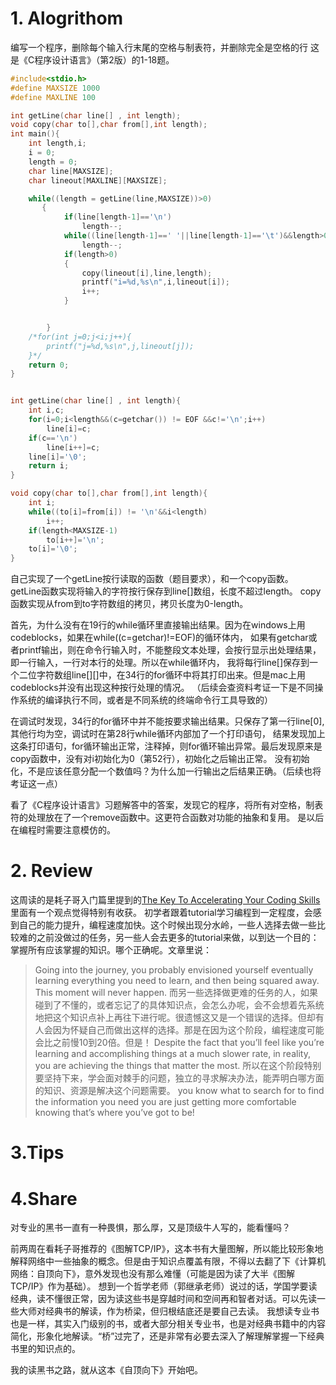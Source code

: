 # 1. Alogrithom

编写一个程序，删除每个输入行末尾的空格与制表符，并删除完全是空格的行
  这是《C程序设计语言》（第2版）的1-18题。
``` c
#include<stdio.h>
#define MAXSIZE 1000
#define MAXLINE 100

int getLine(char line[] , int length);
void copy(char to[],char from[],int length);
int main(){
    int length,i;
    i = 0;
    length = 0;
    char line[MAXSIZE];
    char lineout[MAXLINE][MAXSIZE];

    while((length = getLine(line,MAXSIZE))>0)
       {
            if(line[length-1]=='\n')
                length--;
            while((line[length-1]==' '||line[length-1]=='\t')&&length>0)
                length--;
            if(length>0)
            {
                copy(lineout[i],line,length);
                printf("i=%d,%s\n",i,lineout[i]);
                i++;
            }


        }
    /*for(int j=0;j<i;j++){
        printf("j=%d,%s\n",j,lineout[j]);
    }*/
    return 0;
}


int getLine(char line[] , int length){
    int i,c;
    for(i=0;i<length&&(c=getchar()) != EOF &&c!='\n';i++)
        line[i]=c;
    if(c=='\n')
        line[i++]=c;
    line[i]='\0';
    return i;
}

void copy(char to[],char from[],int length){
    int i;
    while((to[i]=from[i]) != '\n'&&i<length)
        i++;
    if(length<MAXSIZE-1)
        to[i++]='\n';
    to[i]='\0';
}

```

自己实现了一个getLine按行读取的函数（题目要求），和一个copy函数。
getLine函数实现将输入的字符按行保存到line[]数组，长度不超过length。
copy函数实现从from到to字符数组的拷贝，拷贝长度为0-length。

首先，为什么没有在19行的while循环里直接输出结果。因为在windows上用codeblocks，如果在while((c=getchar)!=EOF)的循环体内，
如果有getchar或者printf输出，则在命令行输入时，不能整段文本处理，会按行显示出处理结果，即一行输入，一行对本行的处理。所以在while循环内，
我将每行line[]保存到一个二位字符数组line[][]中，在34行的for循环中将其打印出来。但是mac上用codeblocks并没有出现这种按行处理的情况。
（后续会查资料考证一下是不同操作系统的编译执行不同，或者是不同系统的终端命令行工具导致的）


在调试时发现，34行的for循环中并不能按要求输出结果。只保存了第一行line[0],其他行均为空，调试时在第28行while循环内部加了一个打印语句，
结果发现加上这条打印语句，for循环输出正常，注释掉，则for循环输出异常。最后发现原来是copy函数中，没有对i初始化为0（第52行），初始化之后输出正常。
没有初始化，不是应该任意分配一个数值吗？为什么加一行输出之后结果正确。（后续也将考证这一点）


看了《C程序设计语言》习题解答中的答案，发现它的程序，将所有对空格，制表符的处理放在了一个remove函数中。这更符合函数对功能的抽象和复用。
是以后在编程时需要注意模仿的。
# 2. Review

这周读的是耗子哥入门篇里提到的[The Key To Accelerating Your Coding Skills](http://blog.thefirehoseproject.com/posts/learn-to-code-and-be-self-reliant/)
里面有一个观点觉得特别有收获。
初学者跟着tutorial学习编程到一定程度，会感到自己的能力提升，编程速度加快。这个时候出现分水岭，一些人选择去做一些比较难的之前没做过的任务，另一些人会去更多的tutorial来做，以到达一个目的：掌握所有应该掌握的知识。哪个正确呢。文章里说： 
>Going into the journey, you probably envisioned yourself eventually learning everything you need to learn, and then being squared away. This moment will never happen.
而另一些选择做更难的任务的人，如果碰到了不懂的，或者忘记了的具体知识点，会怎么办呢，会不会想着先系统地把这个知识点补上再往下进行呢。很遗憾这又是一个错误的选择。但却有人会因为怀疑自己而做出这样的选择。那是在因为这个阶段，编程速度可能会比之前慢10到20倍。但是！
>Despite the fact that you’ll feel like you’re learning and accomplishing things at a much slower rate, in reality, you are achieving the things that matter the most. 
所以在这个阶段特别要坚持下来，学会面对棘手的问题，独立的寻求解决办法，能弄明白哪方面的知识、资源是解决这个问题需要。
>you know what to search for to find the information you need
>you are just getting more comfortable knowing that’s where you’ve got to be!

# 3.Tips


# 4.Share
对专业的黑书一直有一种畏惧，那么厚，又是顶级牛人写的，能看懂吗？

前两周在看耗子哥推荐的《图解TCP/IP》，这本书有大量图解，所以能比较形象地解释网络中一些抽象的概念。但是由于知识点覆盖有限，不得以去翻了下《计算机网络：自顶向下》，意外发现也没有那么难懂（可能是因为读了大半《图解TCP/IP》作为基础）。
想到一个哲学老师（郭继承老师）说过的话，学国学要读经典，读不懂很正常，因为读这些书是穿越时间和空间再和智者对话。可以先读一些大师对经典书的解读，作为桥梁，但归根结底还是要自己去读。
我想读专业书也是一样，其实入门级别的书，或者大部分相关专业书，也是对经典书籍中的内容简化，形象化地解读。“桥”过完了，还是非常有必要去深入了解理解掌握一下经典书里的知识点的。

我的读黑书之路，就从这本《自顶向下》开始吧。
